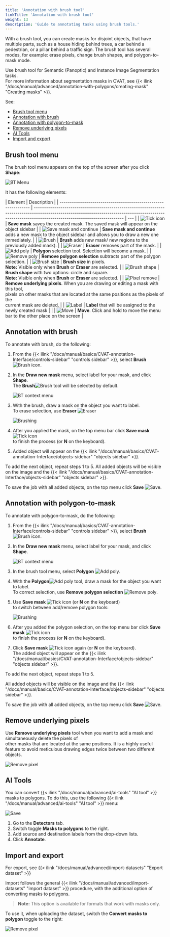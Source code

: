 ```yaml
---
title: 'Annotation with brush tool'
linkTitle: 'Annotation with brush tool'
weight: 13
description: 'Guide to annotating tasks using brush tools.'
---
```


With a brush tool, you can create masks for disjoint objects, that have multiple parts,
such as a house hiding behind trees, a car behind a pedestrian, or a pillar behind a
traffic sign.
The brush tool has several modes, for example: erase pixels, change brush shapes, and polygon-to-mask mode.

Use brush tool for Semantic (Panoptic) and Instance Image Segmentation tasks. <br>For more information about segmentation masks in CVAT, see {{< ilink "/docs/manual/advanced/annotation-with-polygons/creating-mask" "Creating masks" >}}.

See:

- [Brush tool menu](#brush-tool-menu)
- [Annotation with brush](#annotation-with-brush)
- [Annotation with polygon-to-mask](#annotation-with-polygon-to-mask)
- [Remove underlying pixels](#remove-underlying-pixels)
- [AI Tools](#ai-tools)
- [Import and export](#import-and-export)

## Brush tool menu

The brush tool menu appears on the top of the screen after you click **Shape**:

![BT Menu](/images/brushing_tool_menu.png)

It has the following elements:

| Element                                                         | Description                                                                                                                                                                                              |
| --------------------------------------------------------------- | -------------------------------------------------------------------------------------------------------------------------------------------------------------------------------------------------------- | --- |
| ![Tick icon](/images/tick_icon.png)                             | **Save mask** saves the created mask. The saved mask will appear on the object sidebar                                                                                                                   |
| ![Save mask and continue](/images/brushing_tools_add_label.png) | **Save mask and continue** adds a new mask to the object sidebar and allows you to draw a new one immediately.                                                                                           |
| ![Brush](/images/brushing_tools_icon.png)                       | **Brush** adds new mask/ new regions to the previously added mask).                                                                                                                                      |
| ![Eraser](/images/brushing_tools_erase.png)                     | **Eraser** removes part of the mask.                                                                                                                                                                     |
| ![Add poly](/images/brushing_tools_add_poly.png)                | **Polygon** selection tool. Selection will become a mask.                                                                                                                                                |
| ![Remove poly](/images/brushing_tools_remove_poly.png)          | **Remove polygon selection** subtracts part of the polygon selection.                                                                                                                                    |
| ![Brush size](/images/brushing_tools_brush_size.png)            | **Brush size** in pixels. <br>**Note:** Visible only when **Brush** or **Eraser** are selected.                                                                                                          |
| ![Brush shape](/images/brushing_tools_brush_shape.png)          | **Brush shape** with two options: circle and square. <br>**Note:** Visible only when **Brush** or **Eraser** are selected.                                                                               |
| ![Pixel remove](/images/brushing_tools_pixels.png)              | **Remove underlying pixels**. When you are drawing or editing a mask with this tool, <br>pixels on other masks that are located at the same positions as the pixels of the <br>current mask are deleted. |
| ![Label](/images/brushing_tools_label_drop.png)                 | **Label** that will be assigned to the newly created mask                                                                                                                                                |     |
| ![Move](/images/brushing_tools_brush_move.png)                  | **Move**. Click and hold to move the menu bar to the other place on the screen                                                                                                                           |

## Annotation with brush

To annotate with brush, do the following:

1. From the {{< ilink "/docs/manual/basics/CVAT-annotation-Interface/controls-sidebar" "controls sidebar" >}},
   select **Brush** ![Brush icon](/images/brushing_tools_icon.png).
2. In the **Draw new mask** menu, select label for your mask, and click **Shape**. <br>The **Brush**![Brush](/images/brushing_tools_icon.png) tool will be selected by default.

   ![BT context menu](/images/brushing_tools_context_menu.png)

3. With the brush, draw a mask on the object you want to label. <br>To erase selection, use **Eraser** ![Eraser](/images/brushing_tools_erase.png)

   ![Brushing](/images/brushing_tools.gif)

4. After you applied the mask, on the top menu bar click **Save mask** ![Tick icon](/images/tick_icon.png) <br>to finish the process (or **N** on the keyboard).
5. Added object will appear on the
   {{< ilink "/docs/manual/basics/CVAT-annotation-Interface/objects-sidebar" "objects sidebar" >}}.

To add the next object, repeat steps 1 to 5.
All added objects will be visible on the image and the
{{< ilink "/docs/manual/basics/CVAT-annotation-Interface/objects-sidebar" "objects sidebar" >}}.

To save the job with all added objects, on the top menu click **Save** ![Save](/images/brushing_tools_save.png).

## Annotation with polygon-to-mask

To annotate with polygon-to-mask, do the following:

1. From the {{< ilink "/docs/manual/basics/CVAT-annotation-Interface/controls-sidebar" "controls sidebar" >}},
   select **Brush** ![Brush icon](/images/brushing_tools_icon.png).
2. In the **Draw new mask** menu, select label for your mask, and click **Shape**.

   ![BT context menu](/images/brushing_tools_context_menu.png)

3. In the brush tool menu, select **Polygon** ![Add poly](/images/brushing_tools_add_poly.png).
4. With the **Polygon**![Add poly](/images/brushing_tools_add_poly.png) tool, draw a mask for the object you want to label. <br>To correct selection, use **Remove polygon selection** ![Remove poly](/images/brushing_tools_remove_poly.png).
5. Use **Save mask** ![Tick icon](/images/tick_icon.png) (or **N** on the keyboard) <br>to switch between add/remove polygon tools:

   ![Brushing](/images/brushing_tools_polygon.gif)

6. After you added the polygon selection, on the top menu bar click **Save mask** ![Tick icon](/images/tick_icon.png) <br>to finish the process (or **N** on the keyboard).
7. Click **Save mask** ![Tick icon](/images/tick_icon.png) again (or **N** on the keyboard). <br>The added object will appear on the {{< ilink "/docs/manual/basics/CVAT-annotation-Interface/objects-sidebar" "objects sidebar" >}}.

To add the next object, repeat steps 1 to 5.

All added objects will be visible on the image and the
{{< ilink "/docs/manual/basics/CVAT-annotation-Interface/objects-sidebar" "objects sidebar" >}}.

To save the job with all added objects, on the top menu click **Save** ![Save](/images/brushing_tools_save.png).

## Remove underlying pixels

Use **Remove underlying pixels** tool when you want to add a mask and simultaneously delete the pixels of <br>other masks that are located at the same positions. It is a highly useful feature to avoid meticulous drawing edges twice between two different objects.

![Remove pixel](/images/brushing_tools_pixel_underlying.gif)

## AI Tools

You can convert {{< ilink "/docs/manual/advanced/ai-tools" "AI tool" >}} masks to polygons.
To do this, use the following {{< ilink "/docs/manual/advanced/ai-tools" "AI tool" >}} menu:

![Save](/images/brushing_tool_ai.jpg)

1. Go to the **Detectors** tab.
2. Switch toggle **Masks to polygons** to the right.
3. Add source and destination labels from the drop-down lists.
4. Click **Annotate**.

## Import and export

For export, see {{< ilink "/docs/manual/advanced/import-datasets" "Export dataset" >}}

Import follows the general {{< ilink "/docs/manual/advanced/import-datasets" "import dataset" >}} procedure,
with the additional option of converting masks to polygons.

> **Note:** This option is available for formats that work with masks only.

To use it, when uploading the dataset, switch the **Convert masks to polygon** toggle to the right:

![Remove pixel](/images/brushing_tools_import.png)
